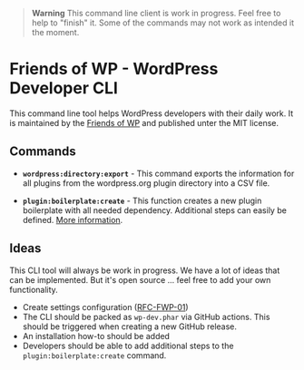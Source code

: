 > **Warning**
> This command line client is work in progress. Feel free to help to "finish" it. Some of the commands may not work as intended it the moment.

# Friends of WP - WordPress Developer CLI

This command line tool helps WordPress developers with their daily work. It is maintained by the [Friends of WP](https://www.friendsofwp.com) and published unter the MIT license.

## Commands

- **`wordpress:directory:export`** - This command exports the information for all plugins from the wordpress.org plugin directory into a CSV file. 


- **`plugin:boilerplate:create`** - This function creates a new plugin boilerplate with all needed dependency. Additional steps can easily be defined. [More information](docs/command/plugin-boilerplate-create.md).

## Ideas

This CLI tool will always be work in progress. We have a lot of ideas that can be implemented. But it's open source ... feel free to add your own functionality.

- Create settings configuration ([RFC-FWP-01](https://github.com/friends-of-wp/rfc-fwp-01-settings))
- The CLI should be packed as `wp-dev.phar` via GitHub actions. This should be triggered when creating a new GitHub release. 
- An installation how-to should be added
- Developers should be able to add additional steps to the `plugin:boilerplate:create` command.
